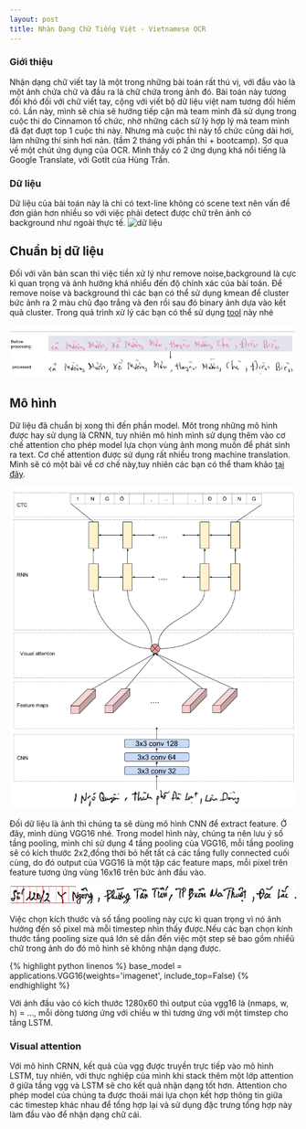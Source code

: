 ```yaml
---
layout: post
title: Nhận Dạng Chữ Tiếng Việt - Vietnamese OCR
---
```

### Giới thiệu
Nhận dạng chữ viết tay là một trong những bài toán rất thú vị, với đầu vào là một ảnh chứa chữ và đầu ra là chữ chứa trong ảnh đó. Bài toán này tương đối khó đối với chữ viết tay, cộng với viết bộ dữ liệu việt nam tương đối hiếm có. Lần này, mình sẽ chia sẽ hướng tiếp cận mà team mình đã sử dụng trong cuộc thi do Cinnamon tổ chức, nhờ những cách sử lý hợp lý mà team mình đã đạt đượt top 1 cuộc thi này. Nhưng mà cuộc thì này tổ chức cũng dài hơi, làm những thí sinh hơi nản. (tầm 2 tháng với phần thi + bootcamp). Sơ qua về một chút ứng dụng của OCR. Mình thấy có 2 ứng dụng khá nổi tiếng là Google Translate, với GotIt của Hùng Trần.

### Dữ liệu
Dữ liệu của bài toán này là chỉ có text-line không có scene text nên vấn đề đơn giản hơn nhiều so với việc phải detect được chữ trên ảnh có background như ngoài thực tế. 
![dữ liệu]({{site.baseurl}}/images/ocr_dataset.png)


## Chuẩn bị dữ liệu
Đối với văn bản scan thì việc tiền xử lý như remove noise,background là cực kì quan trọng và ảnh hưởng khá nhiểu đến độ chính xác của bài toán. Để remove noise và background thì các bạn có thể sử dụng kmean để cluster bức ảnh ra 2 màu chủ đạo trắng và đen rồi sau đó binary ảnh dựa vào kết quả cluster. Trong quá trình xử lý các bạn có thể sử dụng [tool](https://github.com/mauvilsa/imgtxtenh) này nhé

<div class="img-div" markdown="0">
    <img src="/images/ocr_process_step.png" />
</div>

## Mô hình
Dữ liệu đã chuẩn bị xong thì đến phần model. Môt trong những mô hình được hay sử dụng là CRNN, tuy nhiên mô hình mình sử dụng thêm vào cơ chế attention cho phép model lựa chọn vùng ảnh mong muốn để phát sinh ra text. Cơ chế attention được sử dụng rất nhiều trong machine translation. Mình sẽ có một bài về cơ chế này,tuy nhiên các bạn có thể tham khảo [tại đây](http://www.wildml.com/2016/01/attention-and-memory-in-deep-learning-and-nlp/). 

<div class="img-div" markdown="0">
    <img src="/images/ocr_crnn.png" />
</div>

Đối dữ liệu là ảnh thì chúng ta sẽ dùng mô hình CNN để extract feature.  Ở đây, mình dùng VGG16 nhé. Trong model hình này, chúng ta nên lưu ý số tầng pooling, mình chỉ sử dụng 4 tầng pooling của VGG16, mỗi tầng pooling sẽ có kích thước 2x2,đồng thời bỏ hết tất cả các tầng fully connected cuối cùng, do đó output của VGG16 là một tập các feature maps, mỗi pixel trên feature tương ứng vùng 16x16 trên bức ảnh đầu vào. 

<div class="img-div" markdown="0">
    <img src="/images/ocr_pooling_size.png" />
</div>

Việc chọn kích thước và số tầng pooling này cực kì quan trọng vì nó ảnh hưởng đến số pixel mà mỗi timestep nhìn thấy được.Nếu các bạn chọn kính thước tầng pooling size quá lớn sẽ dần đến việc một step sẽ bao gồm nhiểũ chữ trong ảnh do đó mô hình sẽ không nhận dạng được.

{% highlight python linenos %}
base_model = applications.VGG16(weights='imagenet', include_top=False)
{% endhighlight %}

Với ảnh đầu vào có kích thước 1280x60 thì output của vgg16 là (nmaps, w, h) = ..., mỗi dòng tương ứng với chiều w thì tương ứng với một timstep cho tầng LSTM.

### Visual attention
Với mô hình CRNN, kết quả của vgg được truyền trực tiếp vào mô hình LSTM, tuy nhiên, với thực nghiệp của mình khi stack thêm một lớp attention ở giữa tầng vgg và LSTM sẽ cho kết quả nhận dạng tốt hơn. Attention cho phép model của chúng ta được thoải mái lựa chọn kết hợp thông tin giữa các timestep khác nhau để tổng hợp lại và sử dụng đặc trưng tổng hợp này làm đầu vào để nhận dạng chữ cái. 

<span id="aligment_model" style="font-size:200%"></span>
<span id="aligment_score" style="font-size:200%"></span>
<span id="context_vector" style="font-size:200%"></span>

<script>
var aligment_model = $("#aligment_model");
katex.render("e_{ij}=a(s_{i-1}, h_{j})", aligment_model[0]);

var aligment_score = $("#aligment_score");
katex.render("\alpha_{ij} = softmax(e_{ij})", aligment_score[0]);

var context_vector = $("#context_vector");
katex.render("c_{i} = \sum_{j=1}^{T_{x}}\alpha_{ij}*h_{j}", context_vector[0]);
</script>
